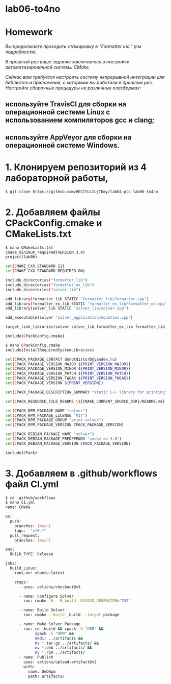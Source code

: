# lab06-to4no
# Homework

*Вы продолжаете проходить стажировку в "Formatter Inc." (см подробности).*

*В прошлый раз ваше задание заключалось в настройке автоматизированной системы CMake.*

*Сейчас вам требуется настроить систему непрерывной интеграции для библиотек и приложений, с которыми вы работали в прошлый раз. Настройте сборочные процедуры на различных платформах:*

## используйте TravisCI для сборки на операционной системе Linux с использованием компиляторов gcc и clang;
## используйте AppVeyor для сборки на операционной системе Windows.

# 1. Клонируем репозиторий из 4 лабораторной работы,
```sh
$ git clone https://github.com/HECCYLLIujTbmy/lab04-pls lab06-to4no
```

# 2. Добавляем файлы CPackConfig.cmake и CMakeLists.txt
```sh
$ nano CMakeLists.txt
cmake_minimum_required(VERSION 3.4)
project(lab06)

set(CMAKE_CXX_STANDARD 11)
set(CMAKE_CXX_STANDARD_REQUIRED ON)

include_directories("formatter_lib")
include_directories("formatter_ex_lib")
include_directories("solver_lib")

add_library(formatter_lib STATIC "formatter_lib/formatter.cpp")
add_library(formatter_ex_lib STATIC "formatter_ex_lib/formatter_ex.cpp")
add_library(solver_lib STATIC "solver_lib/solver.cpp")

add_executable(solver "solver_application/equation.cpp")

target_link_libraries(solver solver_lib formatter_ex_lib formatter_lib)

include(CPackConfig.cmake)
```
```sh
$ nano CPackConfig.cmake
include(InstallRequiredSystemLibraries)

set(CPACK_PACKAGE_CONTACT donotdisturb@yandex.ru)
set(CPACK_PACKAGE_VERSION_MAJOR ${PRINT_VERSION_MAJOR})
set(CPACK_PACKAGE_VERSION_MINOR ${PRINT_VERSION_MINOR})
set(CPACK_PACKAGE_VERSION_PATCH ${PRINT_VERSION_PATCH})
set(CPACK_PACKAGE_VERSION_TWEAK ${PRINT_VERSION_TWEAK})
set(CPACK_PACKAGE_VERSION ${PRINT_VERSION})

set(CPACK_PACKAGE_DESCRIPTION_SUMMARY "static C++ library for printing")

set(CPACK_RESOURCE_FILE_README \${CMAKE_CURRENT_SOURCE_DIR}/README.md)

set(CPACK_RPM_PACKAGE_NAME "solver")
set(CPACK_RPM_PACKAGE_LICENSE "MIT")
set(CPACK_RPM_PACKAGE_GROUP "print-solver")
set(CPACK_RPM_PACKAGE_VERSION CPACK_PACKAGE_VERSION)

set(CPACK_DEBIAN_PACKAGE_NAME "solver")
set(CPACK_DEBIAN_PACKAGE_PREDEPENDS "cmake >= 3.0")
set(CPACK_DEBIAN_PACKAGE_VERSION CPACK_PACKAGE_VERSION)

include(CPack)
```
# 3. Добавляем в .github/workflows файл CI.yml
```sh
$ cd .github/workflows 
$ nano CI.yml
name: CMake

on:
  push:
    branches: [main]
    tags: -"v*0.*"
  pull_request:
    branches: [main]

env:
  BUILD_TYPE: Release

jobs:
  build_Linux:
    runs-on: ubuntu-latest

    steps:
      - uses: actions/checkout@v3

      - name: Configure Solver
        run: cmake -H. -B_build -DCPACK_GENERATOR="TGZ"

      - name: Build Solver
        run: cmake --build _build --target package

      - name: Make Solver Package
        run: cd _build && cpack -G "DEB" &&
             cpack -G "RPM" &&
             mkdir ../artifacts &&
             mv *.tar.gz ../artifacts/ &&
             mv *.deb ../artifacts/ &&
             mv *.rpm ../artifacts/
      - name: Publish
        uses: actions/upload-artifact@v2
        with:
          name: DebRpm
          path: artifacts/
```
